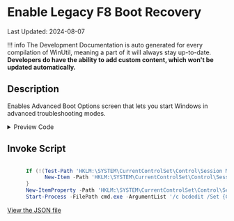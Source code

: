 # Enable Legacy F8 Boot Recovery

Last Updated: 2024-08-07


!!! info
     The Development Documentation is auto generated for every compilation of WinUtil, meaning a part of it will always stay up-to-date. **Developers do have the ability to add custom content, which won't be updated automatically.**
## Description

Enables Advanced Boot Options screen that lets you start Windows in advanced troubleshooting modes.

<!-- BEGIN CUSTOM CONTENT -->

<!-- END CUSTOM CONTENT -->

<details>
<summary>Preview Code</summary>

```json
{
  "Content": "Enable Legacy F8 Boot Recovery",
  "Description": "Enables Advanced Boot Options screen that lets you start Windows in advanced troubleshooting modes.",
  "category": "Features",
  "panel": "1",
  "Order": "a018_",
  "feature": [],
  "InvokeScript": [
    "
      If (!(Test-Path 'HKLM:\\SYSTEM\\CurrentControlSet\\Control\\Session Manager\\Configuration Manager\\LastKnownGood')) {
            New-Item -Path 'HKLM:\\SYSTEM\\CurrentControlSet\\Control\\Session Manager\\Configuration Manager\\LastKnownGood' -Force | Out-Null
      }
      New-ItemProperty -Path 'HKLM:\\SYSTEM\\CurrentControlSet\\Control\\Session Manager\\Configuration Manager\\LastKnownGood' -Name 'Enabled' -Type DWord -Value 1 -Force
      Start-Process -FilePath cmd.exe -ArgumentList '/c bcdedit /Set {Current} BootMenuPolicy Legacy' -Wait
      "
  ],
  "link": "https://christitustech.github.io/winutil/dev/features/Features/EnableLegacyRecovery"
}
```

</details>

## Invoke Script

```powershell

      If (!(Test-Path 'HKLM:\SYSTEM\CurrentControlSet\Control\Session Manager\Configuration Manager\LastKnownGood')) {
            New-Item -Path 'HKLM:\SYSTEM\CurrentControlSet\Control\Session Manager\Configuration Manager\LastKnownGood' -Force | Out-Null
      }
      New-ItemProperty -Path 'HKLM:\SYSTEM\CurrentControlSet\Control\Session Manager\Configuration Manager\LastKnownGood' -Name 'Enabled' -Type DWord -Value 1 -Force
      Start-Process -FilePath cmd.exe -ArgumentList '/c bcdedit /Set {Current} BootMenuPolicy Legacy' -Wait


```

<!-- BEGIN SECOND CUSTOM CONTENT -->

<!-- END SECOND CUSTOM CONTENT -->


[View the JSON file](https://github.com/ChrisTitusTech/winutil/tree/main/config/feature.json)

